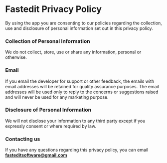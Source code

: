 # Fastedit Privacy Policy
    
By using the app you are consenting to our policies regarding the collection, use and disclosure of personal information set out in this privacy policy.
    
### Collection of Personal Information 
We do not collect, store, use or share any information, personal or otherwise.

### Email
If you email the developer for support or other feedback, the emails with email addresses will be retained for
quality assurance purposes. The email addresses will be used only to reply to the concerns or suggestions raised and
will never be used for any marketing purpose.

### Disclosure of Personal Information 
We will not disclose your information to any third party except if you expressly consent or where required by law.

### Contacting us
If you have any questions regarding this privacy policy, you can email **fasteditsoftware@gmail.com**
